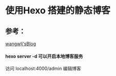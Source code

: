 # 使用Hexo 搭建的静态博客
## 参考：
[wangwlj'sBlog](http://wangwlj.com/2017/09/09/blog-opti/)
#### hexo server -d 可以开启本地博客服务
访问 localhost:4000/admin  编辑博客